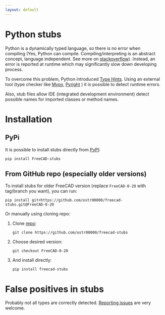 ```yaml
---
layout: default
---
```


# Python stubs

Python is a dynamically typed language, so there is no error when compiling
(Yes, Python can compile.
Compiling/interpreting is an abstract concept, language independent.
See more on [stackoverflow](https://stackoverflow.com/a/6889798)).
Instead, an error is reported at runtime
which may significantly slow down developing process.

To overcome this problem, Python introduced
[Type Hints](https://peps.python.org/pep-0484/).
Using an external tool (type checker like
[Mypy](https://mypy-lang.org/),
[Pyright](https://github.com/RobertCraigie/pyright-python)
) it is possible to detect runtime errors.

Also, stub files allow IDE (integrated development environment)
detect possible names for imported classes or method names.

# Installation

## PyPi

It is possible to install stubs directly from
[PyPI](https://pypi.org/project/freecad-stubs/):

```shell
pip install FreeCAD-stubs
```

## From GitHub repo (especially older versions)

To install stubs for older FreeCAD version
(replace `FreeCAD-0-20` with tag/branch you want),
you can run:

```shell
pip install git+https://github.com/ostr00000/freecad-stubs.git@FreeCAD-0-20
```

Or manually using cloning repo:

1. Clone [repo](https://github.com/ostr00000/freecad-stubs):

    ```shell
    git clone https://github.com/ostr00000/freecad-stubs
    ```

2. Choose desired version:

   ```shell
   git checkout FreeCAD-0-20
   ```

3. And install directly:

   ```shell
   pip install freecad-stubs
   ```

# False positives in stubs

Probably not all types are correctly detected.
[Reporting issues](https://github.com/ostr00000/freecad-stubs/issues) are very welcome.
